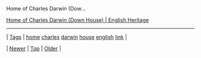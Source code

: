 <!--
title: Home of Charles Darwin (Down House) | English Heritage
date: 2020-06-28T15:27:00.085Z
tags: home, charles, darwin, house, english, link
-->


Home of Charles Darwin (Dow...

[Home of Charles Darwin (Down House) | English Heritage](http://www.english-heritage.org.uk/visit/places/home-of-charles-darwin-down-house)

<!--BOTTOM-POST-NAVIGATION-->
---

| [Tags](tags.md) | [home](tag-home.md) [charles](tag-charles.md) [darwin](tag-darwin.md) [house](tag-house.md) [english](tag-english.md) [link](tag-link.md) |

| [Newer](124405874737.md) | [Top](index.md) | [Older](124422275729.md) |